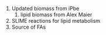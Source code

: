 1. Updated biomass from iPbe
	1. lipid biomass from Alex Maier
2. SLIME reactions for lipid metabolism
3. Source of FAs
